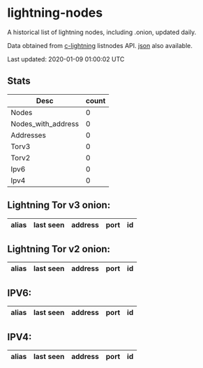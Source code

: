 # lightning-nodes

A historical list of lightning nodes, including .onion, updated daily.

Data obtained from [c-lightning](https://github.com/ElementsProject/lightning) listnodes API.  [json](https://raw.githubusercontent.com/dan-da/lightning-nodes/master/nodes-by-addr-type.json) also available.

Last updated: 2020-01-09 01:00:02 UTC

## Stats

|Desc|count|
|----|----|
|Nodes|0|
|Nodes_with_address|0|
|Addresses|0|
|Torv3|0|
|Torv2|0|
|Ipv6|0|
|Ipv4|0|

## Lightning Tor v3 onion:

|alias|last seen|address|port|id|
|-----|---------|-------|----|--|

## Lightning Tor v2 onion:

|alias|last seen|address|port|id|
|-----|---------|-------|----|--|

## IPV6:

|alias|last seen|address|port|id|
|-----|---------|-------|----|--|

## IPV4:

|alias|last seen|address|port|id|
|-----|---------|-------|----|--|




